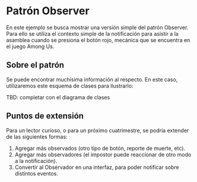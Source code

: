 # Patrón Observer

En este ejemplo se busca mostrar una versión simple del patrón Observer. Para ello se utiliza el contexto simple de la notificación para asistir a la asamblea cuando se presiona el botón rojo, mecánica que se encuentra en el juego Among Us.

## Sobre el patrón

Se puede encontrar muchísima información al respecto. En este caso, utilizaremos este esquema de clases para ilustrarlo:

TBD: completar con el diagrama de clases

## Puntos de extensión

Para un lector curioso, o para un próximo cuatrimestre, se podría extender de las siguientes formas:

1. Agregar más observados (otro tipo de botón, reporte de muerte, etc).
2. Agregar más observadores (el impostor puede reaccionar de otro modo a la notificación).
3. Convertir al Observador en una interfaz, para poder notificar sobre distintos eventos.
